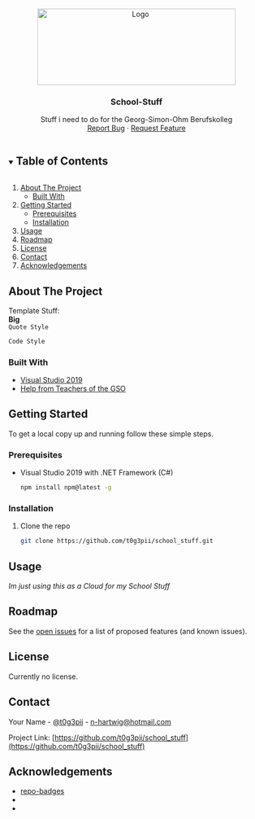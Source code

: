 <!-- PROJECT SHIELDS -->
<!--
*** I'm using markdown "reference style" links for readability.
*** Reference links are enclosed in brackets [ ] instead of parentheses ( ).
*** See the bottom of this document for the declaration of the reference variables
*** for contributors-url, forks-url, etc. This is an optional, concise syntax you may use.
*** https://www.markdownguide.org/basic-syntax/#reference-style-links
-->


<!-- PROJECT LOGO -->
<br />
<p align="center">
  <a href="https://github.com/t0g3pii/school_stuff">
    <img src="https://www.gso-koeln.de/wp-content/uploads/2020/06/LOGO-GSO_neu.png" alt="Logo" width="390" height="150">
  </a>

  <h3 align="center">School-Stuff</h3>

  <p align="center">
    Stuff i need to do for the Georg-Simon-Ohm Berufskolleg
    <br />
    <!-- <a href="https://github.com/t0g3pii/school_stuff"><strong>Explore the docs »</strong></a>
    <br />
    <br />
    <a href="https://github.com/t0g3pii/school_stuff">View Demo</a>
    · -->
    <a href="https://github.com/t0g3pii/school_stuff/issues">Report Bug</a>
    ·
    <a href="https://github.com/t0g3pii/school_stuff/issues">Request Feature</a>
  </p>
</p>



<!-- TABLE OF CONTENTS -->
<details open="open">
  <summary><h2 style="display: inline-block">Table of Contents</h2></summary>
  <ol>
    <li>
      <a href="#about-the-project">About The Project</a>
      <ul>
        <li><a href="#built-with">Built With</a></li>
      </ul>
    </li>
    <li>
      <a href="#getting-started">Getting Started</a>
      <ul>
        <li><a href="#prerequisites">Prerequisites</a></li>
        <li><a href="#installation">Installation</a></li>
      </ul>
    </li>
    <li><a href="#usage">Usage</a></li>
    <li><a href="#roadmap">Roadmap</a></li>
    <li><a href="#license">License</a></li>
    <li><a href="#contact">Contact</a></li>
    <li><a href="#acknowledgements">Acknowledgements</a></li>
  </ol>
</details>



<!-- ABOUT THE PROJECT -->
## About The Project

Template Stuff:\
**Big**\
`Quote Style`
  ```sh
  Code Style
  ```


### Built With

* [Visual Studio 2019](https://visualstudio.microsoft.com/de/)
* [Help from Teachers of the GSO](https://www.gso-koeln.de/)



<!-- GETTING STARTED -->
## Getting Started

To get a local copy up and running follow these simple steps.

### Prerequisites

* Visual Studio 2019 with .NET Framework (C#)
  ```sh
  npm install npm@latest -g
  ```

### Installation

1. Clone the repo
   ```sh
   git clone https://github.com/t0g3pii/school_stuff.git
   ```



<!-- USAGE EXAMPLES -->
## Usage

_Im just using this as a Cloud for my School Stuff_



<!-- ROADMAP -->
## Roadmap

See the [open issues](https://github.com/t0g3pii/school_stuff/issues) for a list of proposed features (and known issues).



<!-- LICENSE -->
## License

Currently no license.
<!-- Distributed under the MIT License. See `LICENSE` for more information.-->



<!-- CONTACT -->
## Contact

Your Name - [@t0g3pii](https://twitter.com/t0g3pii) - n-hartwig@hotmail.com

Project Link: [https://github.com/t0g3pii/school_stuff](https://github.com/t0g3pii/school_stuff)



<!-- ACKNOWLEDGEMENTS -->
## Acknowledgements

* [repo-badges](https://github.com/dwyl/repo-badges)
* []()
* []()





<!-- MARKDOWN LINKS & IMAGES -->
<!-- https://www.markdownguide.org/basic-syntax/#reference-style-links -->
[contributors-shield]: https://img.shields.io/github/contributors/t0g3pii/repo.svg?style=for-the-badge
[contributors-url]: https://github.com/t0g3pii/school_stuff/graphs/contributors
[forks-shield]: https://img.shields.io/github/forks/t0g3pii/repo.svg?style=for-the-badge
[forks-url]: https://github.com/t0g3pii/school_stuff/network/members
[stars-shield]: https://img.shields.io/github/stars/t0g3pii/repo.svg?style=for-the-badge
[stars-url]: https://github.com/t0g3pii/school_stuff/stargazers
[issues-shield]: https://img.shields.io/github/issues/t0g3pii/repo.svg?style=for-the-badge
[issues-url]: https://github.com/t0g3pii/school_stuff/issues
[license-shield]: https://img.shields.io/github/license/t0g3pii/repo.svg?style=for-the-badge
[license-url]: https://github.com/t0g3pii/school_stuff/blob/master/LICENSE.txt
[linkedin-shield]: https://img.shields.io/badge/-LinkedIn-black.svg?style=for-the-badge&logo=linkedin&colorB=555
[linkedin-url]: https://linkedin.com/in/t0g3pii
